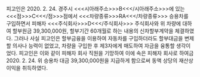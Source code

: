 피고인은 2020. 2. 24. 경주시 <<<시아래주소>>>B<<</시아래주소>>>에 있는 <<<점>>>C<<</점>>>점에서 <<<차량종류>>>RA<<</차량종류>>> 승용차를 구입하면서 피해자 <<<주식회사>>>D<<</주식회사>>> 주식회사와 위 차량에 대하여 할부원금 39,300,000원, 할부기간 60개월로 하는 내용의 신차할부계약을 체결하였다.
그러나 사실 피고인은 할부금융을 이용하여 자동차를 구입하더라도 할부대금을 변제할 의사나 능력이 없었고, 차량을 구입한 후 제3자에게 매도하여 자금을 융통할 생각이었다. 피고인은 이와 같이 피해자 회사 직원을 기망하여 이에 속은 피해자 회사로 하여금 2020. 2. 24. 위 승용차 대금 39,300,000원을 지급하게 함으로써 동액 상당의 재산상 이익을 취득하였다.